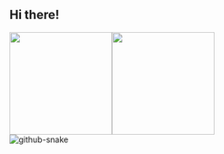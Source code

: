 ## Hi there!

<div style="display: flex;">
  <a href="https://github.com/leonardocardenuto">
    <img height="180em" src="https://github-readme-stats.vercel.app/api?username=leonardocardenuto&show_icons=true&theme=tokyonight&hide_border=true">
  </a>
  <a href="https://discord.com/users/979443205730889818">
    <img height="180em" src="https://lanyard.cnrad.dev/api/979443205730889818?theme=dark&idleMessage=Probably%20just%20chilling!&hideStatus=true">
  </a>
</div>
<picture>
  <source media="(prefers-color-scheme: dark)" srcset="github-snake-dark.svg" />
  <source media="(prefers-color-scheme: light)" srcset="github-snake.svg" />
  <img alt="github-snake" src="github-snake.svg" />
</picture>
